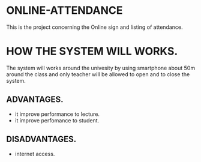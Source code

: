 # ONLINE-ATTENDANCE
This is the project concerning the Online sign and listing of attendance.
# HOW THE SYSTEM WILL WORKS.
The system will works around the univesity by using smartphone about 50m around the class and only teacher will be allowed to open and to close the system.
## ADVANTAGES.
- it improve performance to lecture.
- it improve perfomance to  student.
## DISADVANTAGES.
- internet access.

